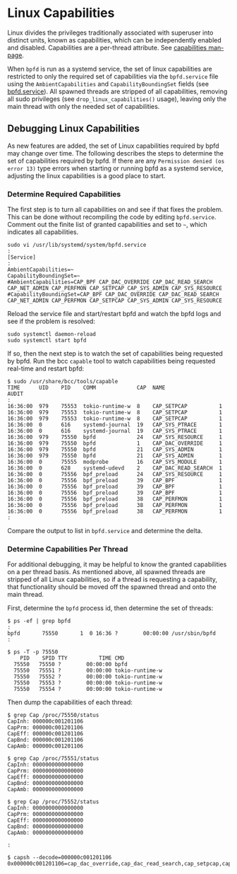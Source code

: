 # Linux Capabilities

Linux divides the privileges traditionally associated with superuser into distinct units,
known as capabilities, which can be independently enabled and disabled.
Capabilities are a per-thread attribute.
See [capabilities man-page](https://man7.org/linux/man-pages/man7/capabilities.7.html).

When `bpfd` is run as a systemd service, the set of linux capabilities are restricted to only the
required set of capabilities via the `bpfd.service` file using the `AmbientCapabilities` and
`CapabilityBoundingSet` fields (see [bpfd.service](https://github.com/redhat-et/bpfd/tree/main/scripts/bpfd.service)).
All spawned threads are stripped of all capabilities, removing all sudo privileges
(see `drop_linux_capabilities()` usage), leaving only the main thread with only the needed set of capabilities.

## Debugging Linux Capabilities

As new features are added, the set of Linux capabilities required by bpfd may change over time.
The following describes the steps to determine the set of capabilities required by bpfd.
If there are any `Permission denied (os error 13)` type errors when starting or running bpfd as a
systemd service, adjusting the linux capabilities is a good place to start.

### Determine Required Capabilities

The first step is to turn all capabilities on and see if that fixes the problem.
This can be done without recompiling the code by editing `bpfd.service`.
Comment out the finite list of granted capabilities and set to `~`,  which indicates all capabilities.

```shell
sudo vi /usr/lib/systemd/system/bpfd.service
:
[Service]
:
AmbientCapabilities=~
CapabilityBoundingSet=~
#AmbientCapabilities=CAP_BPF CAP_DAC_OVERRIDE CAP_DAC_READ_SEARCH CAP_NET_ADMIN CAP_PERFMON CAP_SETPCAP CAP_SYS_ADMIN CAP_SYS_RESOURCE
#CapabilityBoundingSet=CAP_BPF CAP_DAC_OVERRIDE CAP_DAC_READ_SEARCH CAP_NET_ADMIN CAP_PERFMON CAP_SETPCAP CAP_SYS_ADMIN CAP_SYS_RESOURCE
```

Reload the service file and start/restart bpfd and watch the bpfd logs and see if the problem is resolved:

```shell
sudo systemctl daemon-reload
sudo systemctl start bpfd
```

If so, then the next step is to watch the set of capabilities being requested by bpfd.
Run the bcc `capable` tool to watch capabilities being requested real-time and restart bpfd:

```shell
$ sudo /usr/share/bcc/tools/capable
TIME      UID    PID    COMM             CAP  NAME                 AUDIT
:
16:36:00  979    75553  tokio-runtime-w  8    CAP_SETPCAP          1
16:36:00  979    75553  tokio-runtime-w  8    CAP_SETPCAP          1
16:36:00  979    75553  tokio-runtime-w  8    CAP_SETPCAP          1
16:36:00  0      616    systemd-journal  19   CAP_SYS_PTRACE       1
16:36:00  0      616    systemd-journal  19   CAP_SYS_PTRACE       1
16:36:00  979    75550  bpfd             24   CAP_SYS_RESOURCE     1
16:36:00  979    75550  bpfd             1    CAP_DAC_OVERRIDE     1
16:36:00  979    75550  bpfd             21   CAP_SYS_ADMIN        1
16:36:00  979    75550  bpfd             21   CAP_SYS_ADMIN        1
16:36:00  0      75555  modprobe         16   CAP_SYS_MODULE       1
16:36:00  0      628    systemd-udevd    2    CAP_DAC_READ_SEARCH  1
16:36:00  0      75556  bpf_preload      24   CAP_SYS_RESOURCE     1
16:36:00  0      75556  bpf_preload      39   CAP_BPF              1
16:36:00  0      75556  bpf_preload      39   CAP_BPF              1
16:36:00  0      75556  bpf_preload      39   CAP_BPF              1
16:36:00  0      75556  bpf_preload      38   CAP_PERFMON          1
16:36:00  0      75556  bpf_preload      38   CAP_PERFMON          1
16:36:00  0      75556  bpf_preload      38   CAP_PERFMON          1
:
```

Compare the output to list in `bpfd.service` and determine the delta.

### Determine Capabilities Per Thread

For additional debugging, it may be helpful to know the granted capabilities on a per thread basis.
As mentioned above, all spawned threads are stripped of all Linux capabilities, so if a thread is
requesting a capability, that functionality should be moved off the spawned thread and onto the main thread.

First, determine the `bpfd` process id, then determine the set of threads:

```shell
$ ps -ef | grep bpfd
:
bpfd       75550       1  0 16:36 ?        00:00:00 /usr/sbin/bpfd
:

$ ps -T -p 75550
    PID    SPID TTY          TIME CMD
  75550   75550 ?        00:00:00 bpfd
  75550   75551 ?        00:00:00 tokio-runtime-w
  75550   75552 ?        00:00:00 tokio-runtime-w
  75550   75553 ?        00:00:00 tokio-runtime-w
  75550   75554 ?        00:00:00 tokio-runtime-w
```

Then dump the capabilities of each thread:

```shel
$ grep Cap /proc/75550/status
CapInh: 000000c001201106
CapPrm: 000000c001201106
CapEff: 000000c001201106
CapBnd: 000000c001201106
CapAmb: 000000c001201106

$ grep Cap /proc/75551/status
CapInh: 0000000000000000
CapPrm: 0000000000000000
CapEff: 0000000000000000
CapBnd: 0000000000000000
CapAmb: 0000000000000000

$ grep Cap /proc/75552/status
CapInh: 0000000000000000
CapPrm: 0000000000000000
CapEff: 0000000000000000
CapBnd: 0000000000000000
CapAmb: 0000000000000000

:

$ capsh --decode=000000c001201106
0x000000c001201106=cap_dac_override,cap_dac_read_search,cap_setpcap,cap_net_admin,cap_sys_admin,cap_sys_resource,cap_perfmon,cap_bpf
```
